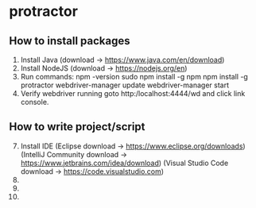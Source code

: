 # protractor

How to install packages
-----------------------
1. Install Java (download -> https://www.java.com/en/download)
2. Install NodeJS (download -> https://nodejs.org/en)
3. Run commands:
     npm -version
     sudo npm install -g npm
     npm install -g protractor
     webdriver-manager update
     webdriver-manager start
6. Verify webdriver running goto http:/localhost:4444/wd and click link console.

How to write project/script
---------------------------
7. Install IDE
(Eclipse            download -> https://www.eclipse.org/downloads)
(IntelliJ Community download -> https://www.jetbrains.com/idea/download)
(Visual Studio Code download -> https://code.visualstudio.com)
8. 
9.  
10. 
